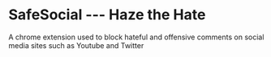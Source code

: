 # SafeSocial --- Haze the Hate

A chrome extension used to block hateful and offensive comments on social media sites such as Youtube and Twitter

